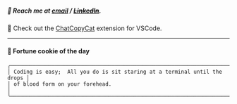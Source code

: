 ##### :calling: Reach me at **[email](mailto:johannes@stenmark.in)** ***/*** **[~~LinkedIn~~](https://www.linkedin.com/in/johannes-stenmark)**.
:feet: Check out the [ChatCopyCat](https://github.com/jstenmark/ChatCopyCat) extension for VSCode.

---
#### :cookie: Fortune cookie of the day
```smalltalk
╭──────────────────────────────────────────────────────────────────────────╮
│ Coding is easy;  All you do is sit staring at a terminal until the drops │
│ of blood form on your forehead.                                          │
╰──────────────────────────────────────────────────────────────────────────╯
```
